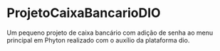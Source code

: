 # ProjetoCaixaBancarioDIO
Um pequeno projeto de caixa bancário com adição de senha ao menu principal em Phyton realizado com o auxílio da plataforma dio.

